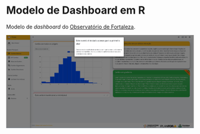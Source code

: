 # Modelo de Dashboard em R

Modelo de _dashboard_ do [Observatório de Fortaleza](https://observatoriodefortaleza.fortaleza.ce.gov.br/).

[![Dashboard](www/screenshot.png)](https://diobs.shinyapps.io/dashboard/)

